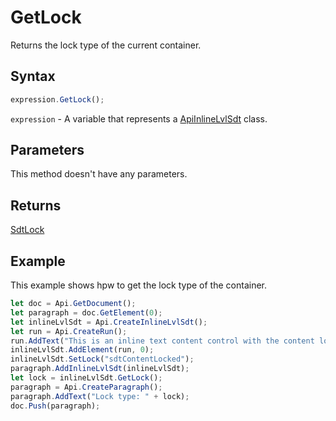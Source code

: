 # GetLock

Returns the lock type of the current container.

## Syntax

```javascript
expression.GetLock();
```

`expression` - A variable that represents a [ApiInlineLvlSdt](../ApiInlineLvlSdt.md) class.

## Parameters

This method doesn't have any parameters.

## Returns

[SdtLock](../../Enumeration/SdtLock.md)

## Example

This example shows hpw to get the lock type of the container.

```javascript editor-
let doc = Api.GetDocument();
let paragraph = doc.GetElement(0);
let inlineLvlSdt = Api.CreateInlineLvlSdt();
let run = Api.CreateRun();
run.AddText("This is an inline text content control with the content lock set to it.");
inlineLvlSdt.AddElement(run, 0);
inlineLvlSdt.SetLock("sdtContentLocked");
paragraph.AddInlineLvlSdt(inlineLvlSdt);
let lock = inlineLvlSdt.GetLock();
paragraph = Api.CreateParagraph();
paragraph.AddText("Lock type: " + lock);
doc.Push(paragraph);
```
